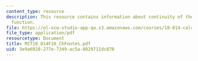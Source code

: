 ```yaml
---
content_type: resource
description: This resource contains information about continuity of the square root
  function.
file: https://ol-ocw-studio-app-qa.s3.amazonaws.com/courses/18-014-calculus-with-theory-fall-2010/3e9a6928277e7349ac5a8029711dc870_MIT18_014F10_ChFnotes.pdf
file_type: application/pdf
resourcetype: Document
title: MIT18_014F10_ChFnotes.pdf
uid: 3e9a6928-277e-7349-ac5a-8029711dc870
---
```

